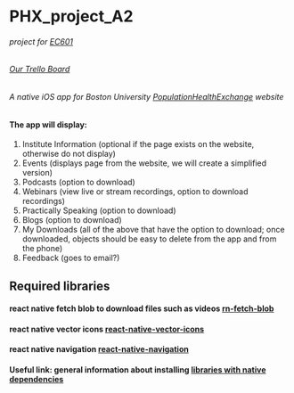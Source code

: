 PHX_project_A2
=
###### project for [EC601](https://www.bu.edu/academics/eng/courses/eng-ec-601/)
###### [Our Trello Board](https://trello.com/b/Pe9N73kv/phx-projectboard)
###### A native iOS app for Boston University [PopulationHealthExchange](https://populationhealthexchange.org/) website

#### The app will display:
1. Institute Information (optional if the page exists on the website, otherwise do not display)
2. Events (displays page from the website, we will create a simplified version)
3. Podcasts (option to download)
4. Webinars (view live or stream recordings, option to download recordings)
5. Practically Speaking (option to download)
6. Blogs (option to download)
7. My Downloads (all of the above that have the option to download; once downloaded, objects should be easy to delete from the app and from the phone)
8. Feedback (goes to email?)

## Required libraries

#### react native fetch blob to download files such as videos [rn-fetch-blob](https://github.com/joltup/rn-fetch-blob)
#### react native vector icons [react-native-vector-icons](https://github.com/oblador/react-native-vector-icons)
#### react native navigation [react-native-navigation](https://github.com/wix/react-native-navigation)

#### Useful link: general information about installing [libraries with native dependencies](http://facebook.github.io/react-native/docs/linking-libraries-ios.html#content)
